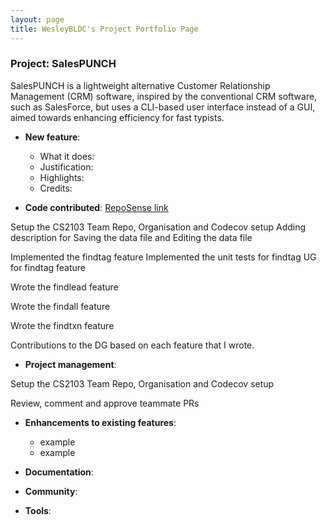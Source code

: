```yaml
---
layout: page
title: WesleyBLDC's Project Portfolio Page
---
```


### Project: SalesPUNCH

SalesPUNCH is a lightweight alternative Customer Relationship Management (CRM)
software, inspired by the conventional CRM software, such as SalesForce, but uses
a CLI-based user interface instead of a GUI, aimed towards enhancing efficiency
for fast typists.

* **New feature**:
  * What it does:
  * Justification:
  * Highlights:
  * Credits:

* **Code contributed**: [RepoSense link]()

Setup the CS2103 Team Repo, Organisation and Codecov setup
Adding description for Saving the data file and Editing the data file

Implemented the findtag feature
Implemented the unit tests for findtag
UG for findtag feature

Wrote the findlead feature

Wrote the findall feature

Wrote the findtxn feature

Contributions to the DG based on each feature that I wrote.

* **Project management**:

Setup the CS2103 Team Repo, Organisation and Codecov setup

Review, comment and approve teammate PRs

* **Enhancements to existing features**:
  * example
  * example


* **Documentation**:

* **Community**:

* **Tools**:
